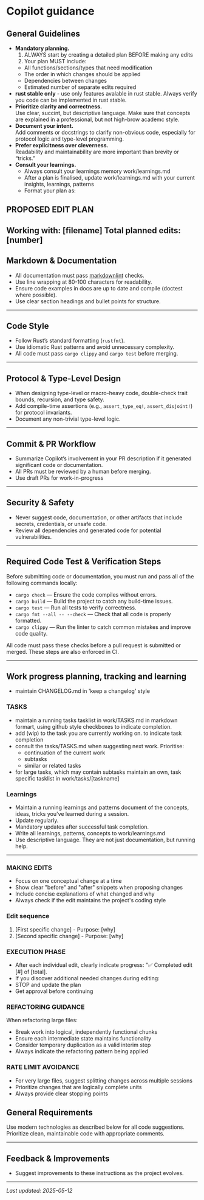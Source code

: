 # Copilot guidance

## General Guidelines

- **Mandatory planning.**  
  1. ALWAYS start by creating a detailed plan BEFORE making any edits
  2. Your plan MUST include:
  - All functions/sections/types that need modification
  - The order in which changes should be applied
  - Dependencies between changes
  - Estimated number of separate edits required
- **rust stable only** - use only features avalable in rust stable. Always
  verify you code can be implemented in rust stable.
- **Prioritize clarity and correctness.**  
  Use clear, succint, but descriptive language. Make sure that concepts are explained in a professional, but not high-brow academc style.
- **Document your intent.**  
  Add comments or docstrings to clarify non-obvious code, especially for protocol logic and type-level programming.
- **Prefer explicitness over cleverness.**  
  Readability and maintainability are more important than brevity or “tricks.”
- **Consult your learnings.**
  - Always consult your learnings memory work/learnings.md
  - After a plan is finalised, update work/learnings.md with your current insights, learnings, patterns
  - Format your plan as:

## PROPOSED EDIT PLAN
 Working with: [filename]
 Total planned edits: [number]
---

## Markdown & Documentation

- All documentation must pass [markdownlint](https://github.com/DavidAnson/markdownlint) checks.
- Use line wrapping at 80-100 characters for readability.
- Ensure code examples in docs are up to date and compile (doctest where possible).
- Use clear section headings and bullet points for structure.

---

## Code Style

- Follow Rust’s standard formatting (`rustfmt`).
- Use idiomatic Rust patterns and avoid unnecessary complexity.
- All code must pass `cargo clippy` and `cargo test` before merging.

---

## Protocol & Type-Level Design

- When designing type-level or macro-heavy code, double-check trait bounds, recursion, and type safety.
- Add compile-time assertions (e.g., `assert_type_eq!`, `assert_disjoint!`) for protocol invariants.
- Document any non-trivial type-level logic.

---

## Commit & PR Workflow

- Summarize Copilot’s involvement in your PR description if it generated significant code or documentation.
- All PRs must be reviewed by a human before merging.
- Use draft PRs for work-in-progress

---

## Security & Safety

- Never suggest code, documentation, or other artifacts that include secrets, credentials, or unsafe code.
- Review all dependencies and generated code for potential vulnerabilities.

---

## Required Code Test & Verification Steps

Before submitting code or documentation, you must run and pass all of the following commands locally:

- `cargo check` — Ensure the code compiles without errors.
- `cargo build` — Build the project to catch any build-time issues.
- `cargo test` — Run all tests to verify correctness.
- `cargo fmt --all -- --check` — Check that all code is properly formatted.
- `cargo clippy` — Run the linter to catch common mistakes and improve code quality.

All code must pass these checks before a pull request is submitted or merged. These steps are also enforced in CI.

---

## Work progress planning, tracking and learning

- maintain CHANGELOG.md in 'keep a changelog' style

### TASKS

- maintain a running tasks tasklist in work/TASKS.md in markdown formart, using github style checkboxes to indicate completion.
- add (wip) to the task you are currently working on.
to indicate task completion
- consult the tasks/TASKS.md when suggesting next work. Prioritise:
  - continuation of the current work
  - subtasks
  - similar or related tasks
- for large tasks, which may contain subtasks maintain an own, task specific tasklist in work/tasks/[taskname]

### Learnings

- Maintain a running learnings and patterns document of the concepts, ideas, tricks you've learned during a session.
- Update regularly.
- Mandatory updates after successful task completion.
- Write all learnings, patterns, concepts to work/learnings.md
- Use descriptive language. They are not just documentation, but running help.

---

### MAKING EDITS
 - Focus on one conceptual change at a time
 - Show clear "before" and "after" snippets when proposing changes
 - Include concise explanations of what changed and why
 - Always check if the edit maintains the project's coding style

### Edit sequence
 1. [First specific change] - Purpose: [why]
 2. [Second specific change] - Purpose: [why]
            
### EXECUTION PHASE
 - After each individual edit, clearly indicate progress:
  "✅ Completed edit [#] of [total].
 - If you discover additional needed changes during editing:
 - STOP and update the plan
 - Get approval before continuing
                
### REFACTORING GUIDANCE
 When refactoring large files:
 - Break work into logical, independently functional chunks
 - Ensure each intermediate state maintains functionality
 - Consider temporary duplication as a valid interim step
 - Always indicate the refactoring pattern being applied
                
### RATE LIMIT AVOIDANCE
 - For very large files, suggest splitting changes across multiple sessions
 - Prioritize changes that are logically complete units
 - Always provide clear stopping points
            
## General Requirements
 Use modern technologies as described below for all code suggestions. Prioritize clean, maintainable code with appropriate comments.
            
---

## Feedback & Improvements

- Suggest improvements to these instructions as the project evolves.

---

*Last updated: 2025-05-12*
